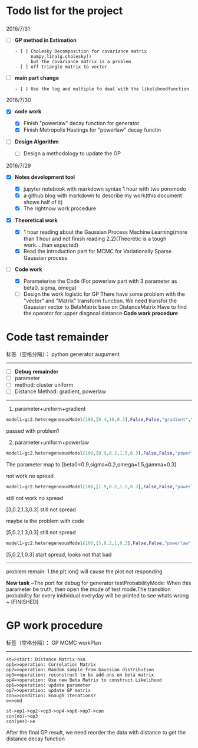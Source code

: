 # Todo list for the project
### 
2016/7/31
- [ ] **GP method in Estimation**

      - [ ] Cholesky Decomposition for covariance matrix
            numpy.linalg.cholesky()
            but the covariance matrix is a problem
      - [ ] off triangle matrix to vector
- [ ] **main part change**

      - [ ] Use the log and multiple to deal with the likelihoodfunction

2016/7/30

- [x] **code work**

   - [x] Finish "powerlaw" decay function for generator
   - [x] Finish Metropolis Hastings for "powerlaw" decay functin
- [ ] **Design Algorithm**
   - [ ] Design a methodology to update the GP



2016/7/29

- [x] **Notes development tool**

    - [x] jupyter notebook with markdown syntax 1 hour with two poromodo
    - [x] a github blog with markdown to describe my work(this document shows half of it)  
    - [x] The rightnow work procedure
-  [x]  **Theoretical work** 

    - [x] 1 hour reading about the Gaussian Process Machine Learning(more than 1 hour and not finish reading 2.2)(Theoretic is a tough work....than expected)
    - [x] Read the introduction part for MCMC for Variationally Sparse Gaussian process
- [ ] **Code work**

    - [x] Parameterise the Code (For powerlaw part with 3 parameter as beta0, sigma, omega)
    - [ ] Design the work logistic for GP
    There have some problem with the "vector" and "Matrix" transform function.
    We need transfor the Gaussian vector to BetaMatrix base on DistanceMatrix
    Have to find the operator for upper diagnoal distance
**Code work procedure**
# Code tast remainder

标签（空格分隔）： python generator augument   

---

- [ ] **Debug remainder**
 - [ ] parameter
 - [ ] method: cluster uniform
 - [ ] Distance Method: gradient, powerlaw

---

 

 1. parameter+uniform+gradient
```python
model1=gc2.heteregeneousModel(100,[0.4,10,0.3],False,False,"gradient","uniform")
```
passed with problem1

 2. parameter+uniform+powerlaw
```python
model1=gc2.heteregeneousModel(100,[0.9,0.2,1.5,0.3],False,False,"powerlaw","uniform")
```
The parameter map to [beta0=0.9,sigma=0.2,omega=1.5,gamma=0.3]

not work
no spread

```python
model1=gc2.heteregeneousModel(100,[1.9,0.2,1.5,0.3],False,False,"powerlaw","uniform")
```
still not work
no spread

[3,0.2,1.3,0.3]
still not spread

maybe is the problem with code

[5,0.2,1.3,0.3]
still not spread


```python
model1=gc2.heteregeneousModel(100,[5,0.2,1,0.3],False,False,"powerlaw","uniform",True)
```
[5,0.2,1,0.3]
start spread, looks not that bad

---
problem remain:
1.the plt.ion() will cause the plot not responding


**New task**
~The port for debug for generator
testProbabilityMode: When this parameter be truth, then open the mode of test mode.The transition probability for every inidvidual everyday will be printed to see whats wrong
~
[FINISHED]
# GP work procedure

标签（空格分隔）： GP MCMC workPlan

---

```flow
st=>start: Distance Matrix nxn
op1=>operation: Correlation Matrix
op2=>operation: Random sample from Gaussian distribution
op3=>operation: reconstruct to be add-ons on beta matrix
op4=>operation: Use new Beta Matrix to construct Likelihood
op6=>operation: update parameter
op7=>operation: update GP matrix
con=>condition: Enough iterations?
e=>end

st->op1->op2->op3->op4->op6->op7->con
con(no)->op3
con(yes)->e
```
After the final GP result, we need reorder the data with distance to get the distance decay function
